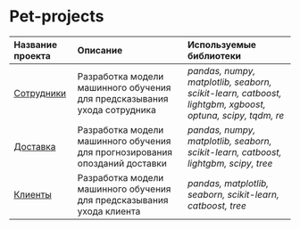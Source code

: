 # Pet-projects


| Название проекта | Описание | Используемые библиотеки | 
| :---------------------- | :---------------------- | :---------------------- |
| [Сотрудники](Employee) | Разработка модели машинного обучения для предсказывания ухода сотрудника | *pandas, numpy, matplotlib,  seaborn, scikit-learn, catboost, lightgbm, xgboost, optuna, scipy, tqdm, re* |
| [Доставка](Delivery) | Разработка модели машинного обучения для прогнозирования опозданий доставки | *pandas, numpy, matplotlib,  seaborn, scikit-learn, catboost, lightgbm, scipy, tree* |
| [Клиенты](Churn) | Разработка модели машинного обучения для предсказывания ухода клиента | *pandas, matplotlib, seaborn, scikit-learn, catboost, tree* |


